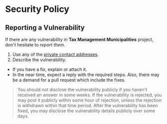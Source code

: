 # Security Policy

## Reporting a Vulnerability

If there are any vulnerability in **Tax Management Municipalities** project, don't hesitate to _report them_.

1. Use any of the [private contact addresses](https://github.com/GintasS/tax-management-municipalities#support).
2. Describe the vulnerability.

- If you have a fix, explain or attach it.
- In the near time, expect a reply with the required steps. Also, there may be a demand for a pull request which include the fixes.

> You should not disclose the vulnerability publicly if you haven't received an answer in some weeks.
> If the vulnerability is rejected, you may post it publicly within some hour of rejection, unless the rejection is withdrawn within that time period.
> After the vulnerability has been fixed, you may disclose the vulnerability details publicly over some days.
